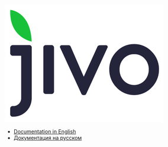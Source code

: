 ![Jivo Logo](./README_en/jivo_logo.svg)

* [Documentation in English](./README_en.md)
* [Документация на русском](./README_ru.md)
